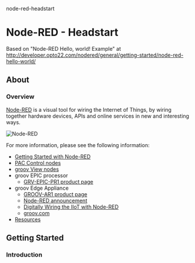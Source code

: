 node-red-headstart
# Node-RED - Headstart

Based on "Node-RED Hello, world! Example" at http://developer.opto22.com/nodered/general/getting-started/node-red-hello-world/

## About

### Overview

[Node-RED](http://nodered.org/) is a visual tool for wiring the Internet of Things, by wiring together hardware devices, APIs and online services in new and interesting ways.

![Node-RED](http://developer.opto22.com/images/node-red-pac/node-red-pac-hardware.jpg)

For more information, please see the following information:

- [Getting Started with Node-RED](http://developer.opto22.com/nodered/general/getting-started)
- [PAC Control nodes](http://developer.opto22.com/nodered/pac)
- [groov View nodes](http://developer.opto22.com/nodered/groov)
- groov EPIC processor
  - [GRV-EPIC-PR1 product page](https://www.opto22.com/products/product-container/grv-epic-pr1)
- groov Edge Appliance
  - [GROOV-AR1 product page](https://www.opto22.com/products/groov-ar1-base)
  - [Node-RED announcement](http://blog.opto22.com/optoblog/optonews-iiot-tool-node-red-included-in-new-groov-admin-release)
  - [Digitally Wiring the IIoT with Node-RED](http://blog.opto22.com/optoblog/digitally-wiring-the-iiot-with-node-red)
  - [groov.com](https://groov.com/?__hstc=256016212.dfb3efe4cbcc920bfe85d2853b6262cb.1577022410153.1577022410153.1577022410153.1&__hssc=256016212.2.1577022410154&__hsfp=3201587947)
- [Resources](http://developer.opto22.com/nodered/resources)

## Getting Started

### Introduction
